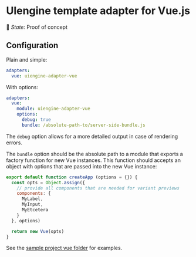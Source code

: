 # UIengine template adapter for Vue.js

🚦 *State:* Proof of concept

## Configuration

Plain and simple:

```yaml
adapters:
  vue: uiengine-adapter-vue
```

With options:

```yaml
adapters:
  vue:
    module: uiengine-adapter-vue
    options:
      debug: true
      bundle: /absolute-path-to/server-side-bundle.js
```

The `debug` option allows for a more detailed output in case of rendering errors.

The `bundle` option should be the absolute path to a module that exports a factory function for new Vue instances.
This function should accepts an object with options that are passed into the new Vue instance:

```js
export default function createApp (options = {}) {
  const opts = Object.assign({
    // provide all components that are needed for variant previews
    components: {
      MyLabel,
      MyInput,
      MyEtcetera
    }
  }, options)

  return new Vue(opts)
}
```

See the [sample project vue folder](../test-project/src/vue) for examples.
